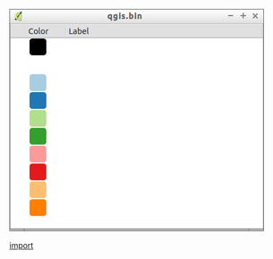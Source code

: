 ![](../images/QgsColorSchemeList-standalone.png)

[import](../gui/qgis-sample-QgsColorSchemeList.py)
